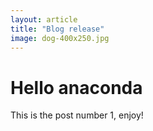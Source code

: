 ```yaml
---
layout: article
title: "Blog release"
image: dog-400x250.jpg
---
```


# Hello anaconda

This is the post number 1, enjoy!
